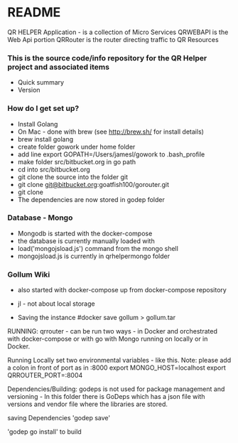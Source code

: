 # README #
QR HELPER Application - is a collection of Micro Services
QRWEBAPI is the Web Api portion
QRRouter is the router directing traffic to QR Resources


### This is the source code/info repository for the QR Helper project and associated items ###

* Quick summary
* Version

### How do I get set up? ###


* Install Golang
* On Mac - done with brew (see http://brew.sh/ for install details)
* brew install golang
* create folder gowork under home folder
* add line export GOPATH=/Users/jamesl/gowork to .bash_profile
* make folder src/bitbucket.org in go path
* cd into src/bitbucket.org
* git clone the source into the folder git
* git clone git@bitbucket.org:goatfish100/gorouter.git
* git clone
* The dependencies are now stored in godep folder


### Database - Mongo ###

* Mongodb is started with the docker-compose
* the database is currently manually loaded with
* load('mongojsload.js') command from the mongo shell
* mongojsload.js is currently in qrhelpermongo folder

### Gollum Wiki ###

* also started with docker-compose up from docker-compose repository
* jl - not about local storage

* Saving the instance #docker save gollum > gollum.tar

RUNNING:
qrrouter - can be run two ways - in Docker and orchestrated with docker-compose or with go with Mongo running on
locally or in Docker.

Running Locally
set two environmental variables - like this.  Note: please add a colon in front of port as in :8000
export MONGO_HOST=localhost
export QRROUTER_PORT=:8004

Dependencies/Building:
godeps is not used for package management and versioning -
In this folder there is GoDeps which has a json file with versions
and vendor file where the libraries are stored.

saving Dependencies
'godep save'

'godep go install' to build
